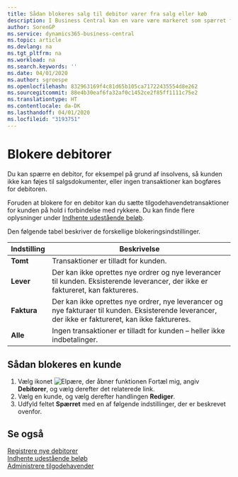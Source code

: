 ```yaml
---
title: Sådan blokeres salg til debitor varer fra salg eller køb
description: I Business Central kan en vare være markeret som spærret for salg, spærret for køb eller spærret i alle sammenhænge.
author: SorenGP
ms.service: dynamics365-business-central
ms.topic: article
ms.devlang: na
ms.tgt_pltfrm: na
ms.workload: na
ms.search.keywords: ''
ms.date: 04/01/2020
ms.author: sgroespe
ms.openlocfilehash: 832963169f4c81d65b105ca71722435554d8e262
ms.sourcegitcommit: 88e4b30eaf6fa32af0c1452ce2f85ff1111c75e2
ms.translationtype: HT
ms.contentlocale: da-DK
ms.lasthandoff: 04/01/2020
ms.locfileid: "3193751"
---
```

# <a name="block-customers"></a>Blokere debitorer
Du kan spærre en debitor, for eksempel på grund af insolvens, så kunden ikke kan føjes til salgsdokumenter, eller ingen transaktioner kan bogføres for debitoren.

Foruden at blokere for en debitor kan du sætte tilgodehavendetransaktioner for kunden på hold i forbindelse med rykkere. Du kan finde flere oplysninger under [Indhente udestående beløb](receivables-collect-outstanding-balances.md).   

Den følgende tabel beskriver de forskellige blokeringsindstillinger.  

|Indstilling|Beskrivelse|  
|--------------------|------------|  
|**Tomt**|Transaktioner er tilladt for kunden.|
|**Lever**|Der kan ikke oprettes nye ordrer og nye leverancer til kunden. Eksisterende leverancer, der ikke er faktureret, kan faktureres.|  
|**Faktura**|Der kan ikke oprettes nye ordrer, nye leverancer og nye fakturaer til kunden. Eksisterende leverancer, der ikke er faktureret, kan ikke faktureres.|  
|**Alle**|Ingen transaktioner er tilladt for kunden – heller ikke indbetalinger.|  

## <a name="to-block-a-customer"></a>Sådan blokeres en kunde  
1. Vælg ikonet ![Elpære, der åbner funktionen Fortæl mig](media/ui-search/search_small.png "Fortæl mig, hvad du vil foretage dig"), angiv **Debitorer**, og vælg derefter det relaterede link.
2. Vælg en kunde, og vælg derefter handlingen **Rediger**.
3. Udfyld feltet **Spærret** med en af følgende indstillinger, der er beskrevet ovenfor.

## <a name="see-also"></a>Se også  
[Registrere nye debitorer](sales-how-register-new-customers.md)  
[Indhente udestående beløb](receivables-collect-outstanding-balances.md)  
[Administrere tilgodehavender](receivables-manage-receivables.md)  
